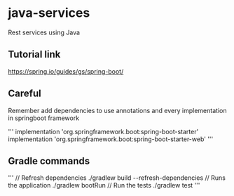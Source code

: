 
# java-services

Rest services using Java

## Tutorial link

https://spring.io/guides/gs/spring-boot/

## Careful

Remember add dependencies to use annotations and every implementation in springboot framework

'''
implementation 'org.springframework.boot:spring-boot-starter'
implementation 'org.springframework.boot:spring-boot-starter-web'
'''

## Gradle commands

'''
// Refresh dependencies
./gradlew build --refresh-dependencies
// Runs the application
./gradlew bootRun
// Run the tests
./gradlew test
'''
